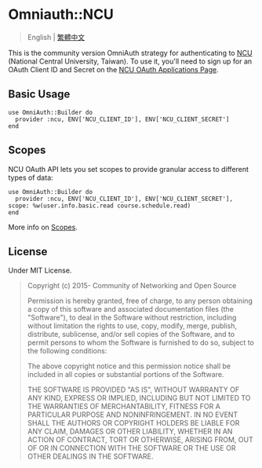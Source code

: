
# Omniauth::NCU
> English | [繁體中文](README.zh-tw.md)

This is the community version OmniAuth strategy for authenticating to [NCU](http://www.ncu.edu.tw) (National Central University, Taiwan). To use it, you'll need to sign up for an OAuth Client ID and Secret on the [NCU OAuth Applications Page](https://api.cc.ncu.edu.tw/manage/developer/client/list).

## Basic Usage

```
use OmniAuth::Builder do
  provider :ncu, ENV['NCU_CLIENT_ID'], ENV['NCU_CLIENT_SECRET']
end
```

## Scopes

NCU OAuth API lets you set scopes to provide granular access to different types of data:

```
use OmniAuth::Builder do
  provider :ncu, ENV['NCU_CLIENT_ID'], ENV['NCU_CLIENT_SECRET'], scope: %w(user.info.basic.read course.schedule.read)
end
```

More info on [Scopes](https://github.com/NCU-CC/API-Documentation/blob/master/oauth-service/scope.md).

## License

Under MIT License.

> Copyright (c) 2015- Community of Networking and Open Source
>
> Permission is hereby granted, free of charge, to any person obtaining a copy of this software and associated documentation files (the "Software"), to deal in the Software without restriction, including without limitation the rights to use, copy, modify, merge, publish, distribute, sublicense, and/or sell copies of the Software, and to permit persons to whom the Software is furnished to do so, subject to the following conditions:
>
> The above copyright notice and this permission notice shall be included in all copies or substantial portions of the Software.
>
> THE SOFTWARE IS PROVIDED "AS IS", WITHOUT WARRANTY OF ANY KIND, EXPRESS OR IMPLIED, INCLUDING BUT NOT LIMITED TO THE WARRANTIES OF MERCHANTABILITY, FITNESS FOR A PARTICULAR PURPOSE AND NONINFRINGEMENT. IN NO EVENT SHALL THE AUTHORS OR COPYRIGHT HOLDERS BE LIABLE FOR ANY CLAIM, DAMAGES OR OTHER LIABILITY, WHETHER IN AN ACTION OF CONTRACT, TORT OR OTHERWISE, ARISING FROM, OUT OF OR IN CONNECTION WITH THE SOFTWARE OR THE USE OR OTHER DEALINGS IN THE SOFTWARE.

